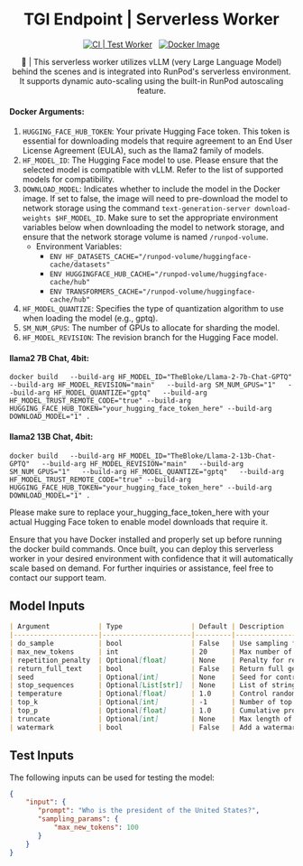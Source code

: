 <div align="center">

<h1>TGI Endpoint | Serverless Worker</h1> 

[![CI | Test Worker](https://github.com/runpod-workers/worker-template/actions/workflows/CI-test_worker.yml/badge.svg)](https://github.com/runpod-workers/worker-template/actions/workflows/CI-test_worker.yml)
&nbsp;
[![Docker Image](https://github.com/runpod-workers/worker-template/actions/workflows/CD-docker_dev.yml/badge.svg)](https://github.com/runpod-workers/worker-template/actions/workflows/CD-docker_dev.yml)

🚀 | This serverless worker utilizes vLLM (very Large Language Model) behind the scenes and is integrated into RunPod's serverless environment. It supports dynamic auto-scaling using the built-in RunPod autoscaling feature.
</div>

#### Docker Arguments:
1. `HUGGING_FACE_HUB_TOKEN`: Your private Hugging Face token. This token is essential for downloading models that require agreement to an End User License Agreement (EULA), such as the llama2 family of models.
2. `HF_MODEL_ID`: The Hugging Face model to use. Please ensure that the selected model is compatible with vLLM. Refer to the list of supported models for compatibility.
3. `DOWNLOAD_MODEL`: Indicates whether to include the model in the Docker image. If set to false, the image will need to pre-download the model to network storage using the command `text-generation-server download-weights $HF_MODEL_ID`. Make sure to set the appropriate environment variables below when downloading the model to network storage, and ensure that the network storage volume is named `/runpod-volume`.
   - Environment Variables:
     - `ENV HF_DATASETS_CACHE="/runpod-volume/huggingface-cache/datasets"`
     - `ENV HUGGINGFACE_HUB_CACHE="/runpod-volume/huggingface-cache/hub"`
     - `ENV TRANSFORMERS_CACHE="/runpod-volume/huggingface-cache/hub"`
4. `HF_MODEL_QUANTIZE`: Specifies the type of quantization algorithm to use when loading the model (e.g., gptq).
5. `SM_NUM_GPUS`: The number of GPUs to allocate for sharding the model.
6. `HF_MODEL_REVISION`: The revision branch for the Hugging Face model.

#### llama2 7B Chat, 4bit:
`docker build   --build-arg HF_MODEL_ID="TheBloke/Llama-2-7b-Chat-GPTQ"   --build-arg HF_MODEL_REVISION="main"   --build-arg SM_NUM_GPUS="1"   --build-arg HF_MODEL_QUANTIZE="gptq"   --build-arg HF_MODEL_TRUST_REMOTE_CODE="true" --build-arg HUGGING_FACE_HUB_TOKEN="your_hugging_face_token_here" --build-arg DOWNLOAD_MODEL="1" .`

#### llama2 13B Chat, 4bit:
`docker build   --build-arg HF_MODEL_ID="TheBloke/Llama-2-13b-Chat-GPTQ"   --build-arg HF_MODEL_REVISION="main"   --build-arg SM_NUM_GPUS="1"   --build-arg HF_MODEL_QUANTIZE="gptq"   --build-arg HF_MODEL_TRUST_REMOTE_CODE="true" --build-arg HUGGING_FACE_HUB_TOKEN="your_hugging_face_token_here" --build-arg DOWNLOAD_MODEL="1" .`

Please make sure to replace your_hugging_face_token_here with your actual Hugging Face token to enable model downloads that require it.

Ensure that you have Docker installed and properly set up before running the docker build commands. Once built, you can deploy this serverless worker in your desired environment with confidence that it will automatically scale based on demand. For further inquiries or assistance, feel free to contact our support team.


## Model Inputs
```markdown
| Argument            | Type                 | Default | Description                                                                                          |
|---------------------|----------------------|---------|---------------------------------------------------|
| do_sample           | bool                 | False   | Use sampling for text generation.                                                                  |
| max_new_tokens      | int                  | 20      | Max number of new tokens to generate for each prompt.                                              |
| repetition_penalty  | Optional[float]      | None    | Penalty for repeating tokens in the generated text.                                               |
| return_full_text    | bool                 | False   | Return full generated text or just the top `n` sequences.                                          |
| seed                | Optional[int]        | None    | Seed for controlling randomness in text generation.                                                |
| stop_sequences      | Optional[List[str]]  | None    | List of strings that stop text generation when encountered.                                        |
| temperature         | Optional[float]      | 1.0     | Control randomness of sampling. Lower values make it more deterministic, higher values more random. |
| top_k               | Optional[int]        | -1      | Number of top tokens to consider. Set to -1 to consider all tokens.                                |
| top_p               | Optional[float]      | 1.0     | Cumulative probability of top tokens to consider (0 < p <= 1). Set to 1 to consider all tokens.     |
| truncate            | Optional[int]        | None    | Max length of generated text (number of tokens).                                                    |
| watermark           | bool                 | False   | Add a watermark to the generated text.                                                             |
```


## Test Inputs
The following inputs can be used for testing the model:
```json
{
    "input": {
       "prompt": "Who is the president of the United States?",
       "sampling_params": {
           "max_new_tokens": 100
       }
    }
}
```

